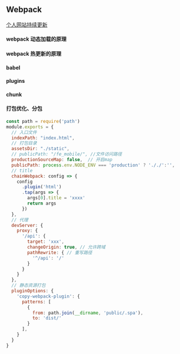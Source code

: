 ## Webpack

[个人网站持续更新](http://remons.gitee.io/)

#### webpack 动态加载的原理

#### webpack 热更新的原理

#### babel

#### plugins

#### chunk

#### 打包优化、分包

```javascript
const path = require('path')
module.exports = {
  // 入口文件
  indexPath: "index.html",
  // 打包目录
  assetsDir: "./static",
  // publicPath: "/fe_mobile/", //文件访问路径
  productionSourceMap: false,  // 开启map
  publicPath: process.env.NODE_ENV === 'production' ? '././':'',
  // title
  chainWebpack: config => {
    config
      .plugin('html')
      .tap(args => {
        args[0].title = 'xxxx'
        return args
      })
  },
  // 代理
  devServer: {
    proxy: {
      '/api': {
        target: 'xxx',
        changeOrigin: true, // 允许跨域
        pathRewrite: { // 重写路径
          '^/api': '/'
        }
      }
    }
  },
  // 静态资源打包
  pluginOptions: {
    'copy-webpack-plugin': {
      patterns: [
        {
          from: path.join(__dirname, 'public/.spa'),
          to: 'dist/'
        }
      ],
    }
  }
}
```

